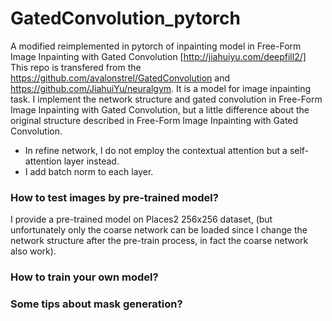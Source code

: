 # GatedConvolution_pytorch
A modified reimplemented in pytorch of inpainting model in Free-Form Image Inpainting with Gated Convolution [http://jiahuiyu.com/deepfill2/] 
This repo is transfered from the https://github.com/avalonstrel/GatedConvolution and https://github.com/JiahuiYu/neuralgym. 
It is a model for image inpainting task. I implement the network structure and gated convolution in Free-Form Image Inpainting with Gated Convolution,
but a little difference about the original structure described in Free-Form Image Inpainting with Gated Convolution. 
* In refine network, I do not employ the contextual attention but a self-attention layer instead.
* I add batch norm to each layer.


### How to test images by pre-trained model?
I provide a pre-trained model on Places2 256x256 dataset, (but unfortunately only the coarse network can be loaded since I
change the network structure after the pre-train process, in fact the coarse network also work). 


### How to train your own model?


### Some tips about mask generation?

